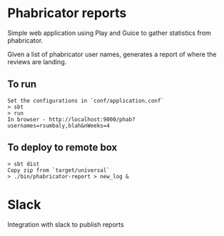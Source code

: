 # Phabricator reports

Simple web application using Play and Guice to gather statistics from phabricator. 

Given a list of phabricator user names, generates a report of where the reviews are landing. 

## To run
```
Set the configurations in `conf/application.conf`
> sbt
> run 
In browser - http://localhost:9000/phab?usernames=rsumbaly,blah&nWeeks=4
```

## To deploy to remote box
```
> sbt dist
Copy zip from `target/universal`
> ./bin/phabricator-report > new_log &
```

# Slack 

Integration with slack to publish reports
